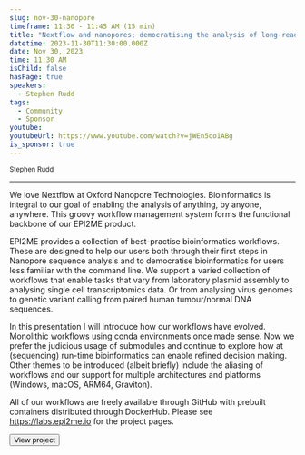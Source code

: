 ```yaml
---
slug: nov-30-nanopore
timeframe: 11:30 - 11:45 AM (15 min)
title: "Nextflow and nanopores; democratising the analysis of long-read DNA sequences"
datetime: 2023-11-30T11:30:00.000Z
date: Nov 30, 2023
time: 11:30 AM
isChild: false
hasPage: true
speakers:
  - Stephen Rudd
tags:
  - Community
  - Sponsor
youtube:
youtubeUrl: https://www.youtube.com/watch?v=jWEn5co1ABg
is_sponsor: true
---
```

<div className="mb-4">
  <small className="typo-small">
    Stephen Rudd
  </small>
</div>

<hr className="border-t border-gray-50 mb-4 opacity-20" />

We love Nextflow at Oxford Nanopore Technologies. Bioinformatics is integral to our goal of enabling the analysis of anything, by anyone, anywhere. This groovy workflow management system forms the functional backbone of our EPI2ME product.

EPI2ME provides a collection of best-practise bioinformatics workflows. These are designed to help our users both through their first steps in Nanopore sequence analysis and to democratise bioinformatics for users less familiar with the command line. We support a varied collection of workflows that enable tasks that vary from laboratory plasmid assembly to analysing single cell transcriptomics data. Or from analysing virus genomes to genetic variant calling from paired human tumour/normal DNA sequences.

In this presentation I will introduce how our workflows have evolved. Monolithic workflows using conda environments once made sense. Now we prefer the judicious usage of submodules and continue to explore how at (sequencing) run-time bioinformatics can enable refined decision making. Other themes to be introduced (albeit briefly) include the aliasing of workflows and our support for multiple architectures and platforms (Windows, macOS, ARM64, Graviton).

All of our workflows are freely available through GitHub with prebuilt containers distributed through DockerHub. Please see https://labs.epi2me.io for the project pages.

<div>
  <Button to="https://labs.epi2me.io" variant="secondary" size="md" arrow>
    View project
  </Button>
</div>
